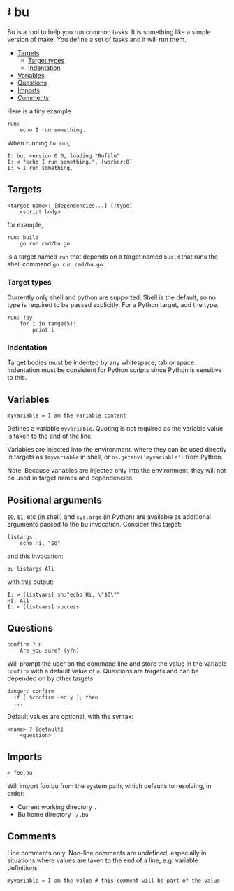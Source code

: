 
# 𝄽 bu

Bu is a tool to help you run common tasks. It is something like a simple version
of make. You define a set of tasks and it will run them.

- [Targets](#targets)
  - [Target types](#target-types)
  - [Indentation](#indentation)
- [Variables](#variables)
- [Questions](#questions)
- [Imports](#imports)
- [Comments](#comments)

Here is a tiny example.

    run:
        echo I run something.

When running `bu run`,

    I: bu, version 0.0, loading "Bufile"
    I: < "echo I run something.". [worker:0]
    I: > I run something.

## Targets

    <target name>: [dependencies...] [!type] 
        <script body>

for example,

    run: build
        go run cmd/bu.go

is a target named `run` that depends on a target named `build` that runs the
shell command `go run cmd/bu.go`.

### Target types

Currently only shell and python are supported. Shell is the default, so no type
is required to be passed explicitly. For a Python target, add the type.

    run: !py
        for i in range(5):
            print i

### Indentation

Target bodies must be indented by any whitespace, tab or space. Indentation must
be consistent for Python scripts since Python is sensitive to this.

## Variables

    myvariable = I am the variable content

Defines a variable `myvariable`. Quoting is not required as the variable value
is taken to the end of the line.

Variables are injected into the environment,
where they can be used directly in targets as `$myvariable` in shell, or
`os.getenv('myvariable')` from Python.

Note: Because variables are injected only into the environment, they will not be
used in target names and dependencies.

## Positional arguments 

`$0`, `$1`, etc (in shell) and `sys.args` (in Python) are available as
additional arguments passed to the bu invocation. Consider this target:

    listargs:
        echo Hi, "$0"

and this invocation:

    bu listargs Ali

with this output:

    I: > [listvars] sh:"echo Hi, \"$0\""
    Hi, Ali
    I: < [listvars] success

## Questions

    confirm ? n
        Are you sure? (y/n)

Will prompt the user on the command line and store the value in the variable
`confirm` with a default value of `n`. Questions are targets and can be depended
on by other targets.

    danger: confirm
      if [ $confirm -eq y ]; then
      ...

Default values are optional, with the syntax:

    <name> ? [default]
        <question>

## Imports

    < foo.bu

Will import foo.bu from the system path, which defaults to resolving, in order:

* Current working directory `.`
* Bu home directory `~/.bu`

## Comments  

Line comments only. Non-line comments are undefined, especially in situations
where values are taken to the end of a line, e.g. variable definitions

    myvariable = I am the value # this comment will be part of the value
